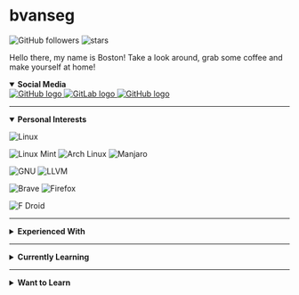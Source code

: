 
# bvanseg

![GitHub followers](https://img.shields.io/github/followers/bvanseg?style=social)
![stars](https://img.shields.io/github/stars/bvanseg?style=social)

Hello there, my name is Boston! Take a look around, grab some coffee and make yourself at home!

<details open>
<summary>
  <b>Social Media</b>
</summary>

<a href="https://github.com/bvanseg">
    <img src="https://img.shields.io/badge/-GitHub-000000?style=flat-square&logo=GitHub&logoColor=white"  alt="GitHub logo"/>
</a>
<a href="https://gitlab.com/bvanseg">
    <img src="https://img.shields.io/badge/-GitLab-FCA121?style=flat-square&logo=GitLab&logoColor=white"  alt="GitLab logo"/>
</a>
<a href="https://stackoverflow.com/users/20217890">
    <img src="https://img.shields.io/badge/Stack_Overflow-F58025?style=flat-square&logo=StackOverflow&logoColor=white"  alt="GitHub logo"/>
</a>

</details>

---

<details open>
<summary>
  <b>Personal Interests</b>
</summary>

![Linux](https://img.shields.io/badge/Linux-FCC624.svg?style=flat-square&logo=Linux&logoColor=black)

![Linux Mint](https://img.shields.io/badge/Linux_Mint-87CF3E.svg?style=flat-square&logo=LinuxMint&logoColor=white)
![Arch Linux](https://img.shields.io/badge/Arch_Linux-1793D1.svg?style=flat-square&logo=ArchLinux&logoColor=white)
![Manjaro](https://img.shields.io/badge/Manjaro-35BF5C.svg?style=flat-square&logo=Manjaro&logoColor=white)

![GNU](https://img.shields.io/badge/GNU-A42E2B.svg?style=flat-square&logo=GNU&logoColor=white)
![LLVM](https://img.shields.io/badge/LLVM-262D3A.svg?style=flat-square&logo=LLVM&logoColor=white)

![Brave](https://img.shields.io/badge/Brave-FB542B?style=flat-square&logo=Brave&logoColor=white)
![Firefox](https://img.shields.io/badge/Firefox-FF7139?style=flat-square&logo=Firefox-Browser&logoColor=white)

![F Droid](https://img.shields.io/badge/F_Droid-1976D2?style=flat-square&logo=f-droid&logoColor=white)

</details>

---

<details>
<summary>
  <b>Experienced With</b>
</summary>

### Backend

![C](https://img.shields.io/badge/C-%2300599C.svg?style=flat-square&logoColor=white)
![Java](https://img.shields.io/badge/-Java-%23ED8B00?style=flat-square&logo=java&logoColor=white)
![Kotlin](https://img.shields.io/badge/-Kotlin-%237F52FF?style=flat-square&logo=kotlin&logoColor=white)
![Rust](https://img.shields.io/badge/Rust-%23000000.svg?style=flat-square&logo=rust&logoColor=white)

### Frontend

![HTML5](https://img.shields.io/badge/HTML5-%23E34F26.svg?style=flat-square&logo=html5&logoColor=white)
![CSS3](https://img.shields.io/badge/CSS3-%231572B6.svg?style=flat-square&logo=css3&logoColor=white)
![JavaScript](https://img.shields.io/badge/Javascript-%23323330.svg?style=flat-square&logo=javascript&logoColor=%23F7DF1E)
![TypeScript](https://img.shields.io/badge/Typescript-%23007ACC.svg?style=flat-square&logo=typescript&logoColor=white)

### Scripting

![Python](https://img.shields.io/badge/Python-3670A0?style=flat-square&logo=python&logoColor=ffdd54)
![PowerShell](https://img.shields.io/badge/PowerShell-%235391FE.svg?style=flat-square&logo=powershell&logoColor=white)

### Build Tools

![Gradle](https://img.shields.io/badge/-Gradle-02303A?style=flat-square&logo=gradle&logoColor=white)
![Maven](https://img.shields.io/badge/-Apache%20Maven-C71A36?style=flat-square&logo=apachemaven&logoColor=white)

### Frameworks, Platforms and Libraries

![Spring](https://img.shields.io/badge/Spring-%236DB33F.svg?style=flat-square&logo=spring&logoColor=white)
![Apache Kafka](https://img.shields.io/badge/Apache%20Kafka-000?style=flat-square&logo=apachekafka)
![Bootstrap](https://img.shields.io/badge/Bootstrap-%23563D7C.svg?style=flat-square&logo=bootstrap&logoColor=white)
![Electron.js](https://img.shields.io/badge/Electron-191970?style=flat-square&logo=Electron&logoColor=white)
![Expo](https://img.shields.io/badge/Expo-1C1E24?style=flat-square&logo=expo&logoColor=#D04A37)
![Express.js](https://img.shields.io/badge/Express.js-%23404d59.svg?style=flat-square&logo=express&logoColor=%2361DAFB)
![JWT](https://img.shields.io/badge/JWT-black?style=flat-square&logo=JSON%20web%20tokens)
![NPM](https://img.shields.io/badge/NPM-%23000000.svg?style=flat-square&logo=npm&logoColor=white)
![Next JS](https://img.shields.io/badge/Next.js-black?style=flat-square&logo=next.js&logoColor=white)
![NodeJS](https://img.shields.io/badge/Node.js-6DA55F?style=flat-square&logo=node.js&logoColor=white)
![OpenGL](https://img.shields.io/badge/OpenGL-%23FFFFFF.svg?style=flat-square&logo=opengl)
![React](https://img.shields.io/badge/React-%2320232a.svg?style=flat-square&logo=react&logoColor=%2361DAFB)
![React Native](https://img.shields.io/badge/React_Native-%2320232a.svg?style=flat-square&logo=react&logoColor=%2361DAFB)
![React Hook Form](https://img.shields.io/badge/React%20Hook%20Form-%23EC5990.svg?style=flat-square&logo=reacthookform&logoColor=white)
![Socket.io](https://img.shields.io/badge/Socket.io-black?style=flat-square&logo=socket.io&badgeColor=010101)
![TailwindCSS](https://img.shields.io/badge/TailwindCSS-%2338B2AC.svg?style=flat-square&logo=tailwind-css&logoColor=white)
![Webpack](https://img.shields.io/badge/Webpack-%238DD6F9.svg?style=flat-square&logo=webpack&logoColor=black)
![Yarn](https://img.shields.io/badge/Yarn-%232C8EBB.svg?style=flat-square&logo=yarn&logoColor=white)

### Databases

![Postgres](https://img.shields.io/badge/Postgres-%23316192.svg?style=flat-square&logo=postgresql&logoColor=white)
![Redis](https://img.shields.io/badge/Redis-%23DD0031.svg?style=flat-square&logo=redis&logoColor=white)

### Hosting/SaaS

![AWS](https://img.shields.io/badge/AWS-232F3E.svg?style=flat-square&logo=amazon-aws&logoColor=white)
![EC2](https://img.shields.io/badge/Amazon_EC2-FF9900.svg?style=flat-square&logo=amazon-ec2&logoColor=white)
![ECS](https://img.shields.io/badge/Amazon_ECS-FF9900.svg?style=flat-square&logo=amazon-ecs&logoColor=white)
![CloudWatch](https://img.shields.io/badge/Amazon_CloudWatch-%23FF9900.svg?style=flat-square&logo=amazon-cloudwatch&logoColor=white)
![S3](https://img.shields.io/badge/Amazon_S3-569A31.svg?style=flat-square&logo=amazon-s3&logoColor=white)

### Servers

![Apache Tomcat](https://img.shields.io/badge/Apache%20Tomcat-%23F8DC75.svg?style=flat-square&logo=apache-tomcat&logoColor=black)

### IDEs/Editors

![Android Studio](https://img.shields.io/badge/Android%20Studio-3DDC84.svg?style=flat-square&logo=android-studio&logoColor=white)
![Eclipse](https://img.shields.io/badge/Eclipse-FE7A16.svg?style=flat-square&logo=Eclipse&logoColor=white)
![IntelliJ IDEA](https://img.shields.io/badge/IntelliJ_IDEA-000000.svg?style=flat-square&logo=intellij-idea&logoColor=white)
![Notepad++](https://img.shields.io/badge/Notepad++-90E59A.svg?style=flat-square&logo=notepad%2b%2b&logoColor=black)
![Visual Studio Code](https://img.shields.io/badge/Visual%20Studio%20Code-0078d7.svg?style=flat-square&logo=visual-studio-code&logoColor=white)

### Source Control

![Git](https://img.shields.io/badge/GIT-%23F05033.svg?style=flat-square&logo=git&logoColor=white)
![GitHub](https://img.shields.io/badge/Github-%23121011.svg?style=flat-square&logo=github&logoColor=white)
![GitLab](https://img.shields.io/badge/Gitlab-%23181717.svg?style=flat-square&logo=gitlab&logoColor=white)

</details>

---

<details>
<summary>
  <b>Currently Learning</b>
</summary>

### Frontend

![WebAssembly](https://img.shields.io/badge/Web_Assembly-654FF0.svg?style=flat-square&logo=WebAssembly&logoColor=white)
![AssemblyScript](https://img.shields.io/badge/AssemblyScript-007AAC.svg?style=flat-square&logo=AssemblyScript&logoColor=white)

### Backend

![C++](https://img.shields.io/badge/C++-%2300599C.svg?style=flat-square&logo=c%2B%2B&logoColor=white)


### Scripting

![Lua](https://img.shields.io/badge/Lua-%232C2D72.svg?style=flat-square&logo=lua&logoColor=white)

</details>

---

<details>
<summary>
  <b>Want to Learn</b>
</summary>

### Backend

![C#](https://img.shields.io/badge/C%23-%23239120.svg?style=flat-square&logo=c-sharp&logoColor=white)
![Elixir](https://img.shields.io/badge/Elixir-%234B275F.svg?style=flat-square&logo=elixir&logoColor=white)
![Go](https://img.shields.io/badge/Golang-%2300ADD8.svg?style=flat-square&logo=go&logoColor=white)

### Interop

![GraphQL](https://img.shields.io/badge/-GraphQL-E10098?style=flat-square&logo=graphql&logoColor=white)

### Frameworks, Platforms and Libraries

![.Net](https://img.shields.io/badge/.NET-5C2D91?style=flat-square&logo=.net&logoColor=white)
![Angular](https://img.shields.io/badge/Angular-%23DD0031.svg?style=flat-square&logo=angular&logoColor=white)
![Django](https://img.shields.io/badge/Django-%23092E20.svg?style=flat-square&logo=django&logoColor=white)
![Laravel](https://img.shields.io/badge/Laravel-%23FF2D20.svg?style=flat-square&logo=laravel&logoColor=white)
![Redux](https://img.shields.io/badge/Redux-%23593d88.svg?style=flat-square&logo=redux&logoColor=white)

### Databases

![ApacheCassandra](https://img.shields.io/badge/Cassandra-%231287B1.svg?style=flat-square&logo=apache-cassandra&logoColor=white)

### Hosting/SaaS

![Azure](https://img.shields.io/badge/Azure-%230072C6.svg?style=flat-square&logo=microsoftazure&logoColor=white)
![Google Cloud](https://img.shields.io/badge/Google_Cloud-%234285F4.svg?style=flat-square&logo=google-cloud&logoColor=white)
![Firebase](https://img.shields.io/badge/Firebase-039BE5?style=flat-square&logo=Firebase&logoColor=white)
![Vercel](https://img.shields.io/badge/Vercel-%23000000.svg?style=flat-square&logo=vercel&logoColor=white)

### Servers

![Nginx](https://img.shields.io/badge/Nginx-%23009639.svg?style=flat-square&logo=nginx&logoColor=white)

### ML/DL

![TensorFlow](https://img.shields.io/badge/TensorFlow-%23FF6F00.svg?style=flat-square&logo=TensorFlow&logoColor=white)

</details>
